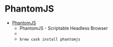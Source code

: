# PhantomJS
- [PhantomJS](https://phantomjs.org/)
  -  PhantomJS - Scriptable Headless Browser
  - 
  - `brew cask install phantomjs`

